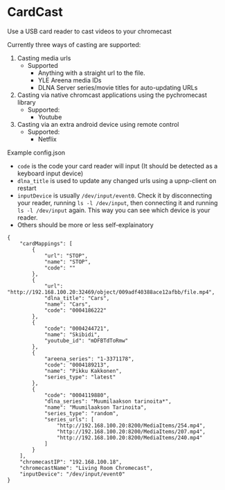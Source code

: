 # CardCast

Use a USB card reader to cast videos to your chromecast

Currently three ways of casting are supported:

1. Casting media urls
   - Supported
     - Anything with a straight url to the file.
     - YLE Areena media IDs
     - DLNA Server series/movie titles for auto-updating URLs
2. Casting via native chromcast applications using the pychromecast library
   - Supported:
     - Youtube
3. Casting via an extra android device using remote control
   - Supported:
     - Netflix

Example config.json

- `code` is the code your card reader will input (It should be detected as a keyboard input device)
- `dlna_title` is used to update any changed urls using a upnp-client on restart
- `inputDevice` is usually `/dev/input/event0`. Check it by disconnecting your reader, running `ls -l /dev/input`, then connecting it and running `ls -l /dev/input` again. This way you can see which device is your reader.
- Others should be more or less self-explainatory

```
{
    "cardMappings": [
        {
            "url": "STOP",
            "name": "STOP",
            "code": ""
        },
        {
            "url": "http://192.168.100.20:32469/object/009adf40388ace12afbb/file.mp4",
            "dlna_title": "Cars",
            "name": "Cars",
            "code": "0004186222"
        },
        {
            "code": "0004244721",
            "name": "Skibidi",
            "youtube_id": "mDFBTdToRmw"
        },
        {
            "areena_series": "1-3371178",
            "code": "0004189213",
            "name": "Pikku Kakkonen",
            "series_type": "latest"
        },
        {
            "code": "0004119880",
            "dlna_series": "Muumilaakson tarinoita*",
            "name": "Muumilaakson Tarinoita",
            "series_type": "random",
            "series_urls": [
                "http://192.168.100.20:8200/MediaItems/254.mp4",
                "http://192.168.100.20:8200/MediaItems/207.mp4",
                "http://192.168.100.20:8200/MediaItems/240.mp4"
            ]
        }
    ],
    "chromecastIP": "192.168.100.18",
    "chromecastName": "Living Room Chromecast",
    "inputDevice": "/dev/input/event0"
}
```

